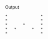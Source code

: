 Output

```text
*               *
*               *
*       *       *
*   *       *   *
*               *
```
